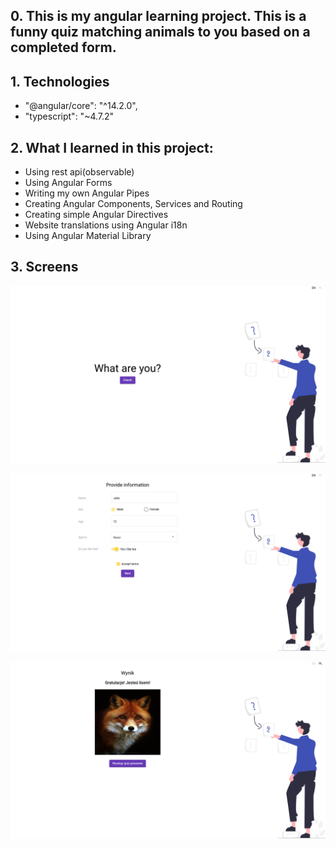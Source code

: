 ## 0. This is my angular learning project. This is a funny quiz matching animals to you based on a completed form.

## 1. Technologies
* "@angular/core": "^14.2.0",
* "typescript": "~4.7.2"

## 2. What I learned in this project:
* Using rest api(observable)
* Using Angular Forms
* Writing my own Angular Pipes
* Creating Angular Components, Services and Routing
* Creating simple Angular Directives
* Website translations using Angular i18n
* Using Angular Material Library

## 3. Screens

![Welcome Page](./images/welcome.png)

![Form Page](./images/form.png)

![Result Page](./images/result.png)